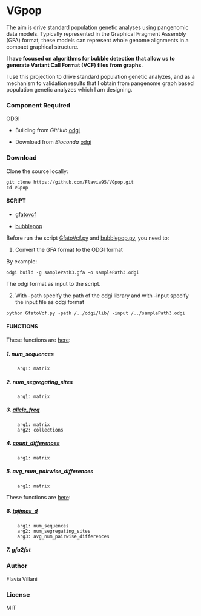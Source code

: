 # VGpop

The aim is drive standard population genetic analyses using pangenomic data models.
Typically represented in the Graphical Fragment Assembly (GFA) format, these models can represent whole genome alignments in a compact graphical structure. 

**I have focused on algorithms for bubble detection that allow us to generate Variant Call Format (VCF) files from graphs**.

I use this projection to drive standard population genetic analyzes, and as a mechanism to validation results that I obtain from pangenome graph based population genetic analyzes which I am designing.

### Component Required

ODGI

- Building from *GitHub* [odgi](https://github.com/vgteam/odgi)

- Download from *Bioconda* [odgi](https://anaconda.org/bioconda/odgi)

### Download

Clone the source locally:
```
git clone https://github.com/Flavia95/VGpop.git
cd VGpop
```
#### SCRIPT

- [gfatovcf](/doc/gfatovcf.md)

- [bubblepop](/doc/bubblepop.md)

Before run the script [GfatoVcf.py](/script/GfatoVcf.py) and [bubblepop.py](/script/bubblepop.py), you need to:

1. Convert the GFA format to the ODGI format

By example:
```
odgi build -g samplePath3.gfa -o samplePath3.odgi
```
The odgi format as input to the script.

2. With -path specify the path of the odgi library and with -input specify the input file as odgi format
```
python GfatoVcf.py -path /../odgi/lib/ -input /../samplePath3.odgi
```
#### FUNCTIONS

These functions are [here](/functions/utils.py):

        
##### 1. num_sequences
        arg1: matrix

##### 2. num_segregating_sites
        arg1: matrix
        
##### 3. [allele_freq](/doc/allele_freq.md)
        arg1: matrix
        arg2: collections
        
##### 4. [count_differences](/doc/count_differences.md)
        arg1: matrix

##### 5. avg_num_pairwise_differences
        arg1: matrix

These functions are [here](/functions/statistics.py):

##### 6. [tajimas_d](/doc/tajimas_d.md)
        arg1: num_sequences
        arg2: num_segregating_sites
        arg3: avg_num_pairwise_differences 
   
##### 7. gfa2fst

### Author

Flavia Villani

### License

MIT
